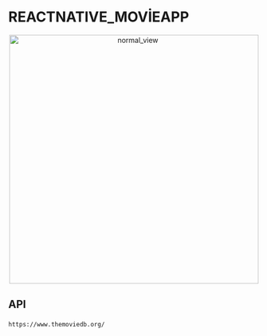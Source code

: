 # REACTNATIVE_MOVİEAPP

<p align="center">
<img alt="normal_view" src="assets/demo/ReactNative_MoviesAppDemo.mp4" width="500">
</p>

## <p align="left" > API </p>

```
https://www.themoviedb.org/
```

